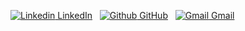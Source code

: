 [![Linkedin]() LinkedIn](https://www.linkedin.com/)
&nbsp;
[![Github]() GitHub](https://github.com/)
&nbsp;
[![Gmail](󰊫) Gmail](https://github.com/)
